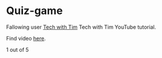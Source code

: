 # Quiz-game


Fallowing user [Tech with Tim](https://www.youtube.com/@TechWithTim) Tech with Tim YouTube tutorial.


Find video [here](https://www.youtube.com/watch?v=DLn3jOsNRVE). 


1 out of 5
